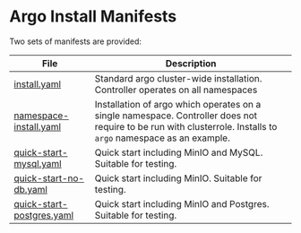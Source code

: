 # Argo Install Manifests

Two sets of manifests are provided:

| File | Description |
|------|-------------|
| [install.yaml](install.yaml) | Standard argo cluster-wide installation. Controller operates on all namespaces |
| [namespace-install.yaml](namespace-install.yaml) | Installation of argo which operates on a single namespace. Controller does not require to be run with clusterrole. Installs to `argo` namespace as an example. |
| [quick-start-mysql.yaml](quick-start-mysql.yaml) | Quick start including MinIO and MySQL. Suitable for testing. |
| [quick-start-no-db.yaml](quick-start-no-db.yaml) | Quick start including MinIO. Suitable for testing. |
| [quick-start-postgres.yaml](quick-start-postgres.yaml) | Quick start including MinIO and Postgres. Suitable for testing. |
